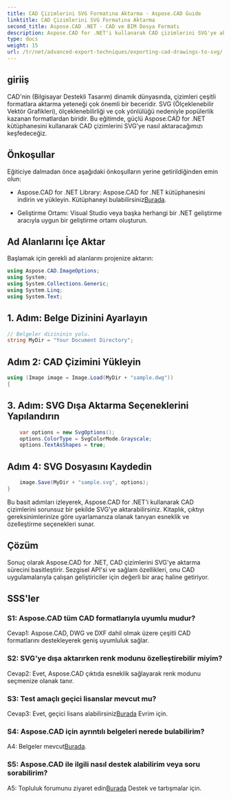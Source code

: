 ```yaml
---
title: CAD Çizimlerini SVG Formatına Aktarma - Aspose.CAD Guide
linktitle: CAD Çizimlerini SVG Formatına Aktarma
second_title: Aspose.CAD .NET - CAD ve BIM Dosya Formatı
description: Aspose.CAD for .NET'i kullanarak CAD çizimlerini SVG'ye aktarmanın kusursuz sürecini keşfedin. CAD geliştirmenizi esneklik ve özelleştirmeyle geliştirin.
type: docs
weight: 15
url: /tr/net/advanced-export-techniques/exporting-cad-drawings-to-svg/
---
```

## giriiş

CAD'nin (Bilgisayar Destekli Tasarım) dinamik dünyasında, çizimleri çeşitli formatlara aktarma yeteneği çok önemli bir beceridir. SVG (Ölçeklenebilir Vektör Grafikleri), ölçeklenebilirliği ve çok yönlülüğü nedeniyle popülerlik kazanan formatlardan biridir. Bu eğitimde, güçlü Aspose.CAD for .NET kütüphanesini kullanarak CAD çizimlerini SVG'ye nasıl aktaracağımızı keşfedeceğiz.

## Önkoşullar

Eğiticiye dalmadan önce aşağıdaki önkoşulların yerine getirildiğinden emin olun:

-  Aspose.CAD for .NET Library: Aspose.CAD for .NET kütüphanesini indirin ve yükleyin. Kütüphaneyi bulabilirsiniz[Burada](https://releases.aspose.com/cad/net/).

- Geliştirme Ortamı: Visual Studio veya başka herhangi bir .NET geliştirme aracıyla uygun bir geliştirme ortamı oluşturun.

## Ad Alanlarını İçe Aktar

Başlamak için gerekli ad alanlarını projenize aktarın:

```csharp
using Aspose.CAD.ImageOptions;
using System;
using System.Collections.Generic;
using System.Linq;
using System.Text;
```

## 1. Adım: Belge Dizinini Ayarlayın

```csharp
// Belgeler dizininin yolu.
string MyDir = "Your Document Directory";
```

## Adım 2: CAD Çizimini Yükleyin

```csharp
using (Image image = Image.Load(MyDir + "sample.dwg"))
{
```

## 3. Adım: SVG Dışa Aktarma Seçeneklerini Yapılandırın

```csharp
    var options = new SvgOptions();
    options.ColorType = SvgColorMode.Grayscale;
    options.TextAsShapes = true;
```

## Adım 4: SVG Dosyasını Kaydedin

```csharp
    image.Save(MyDir + "sample.svg", options);
}
```

Bu basit adımları izleyerek, Aspose.CAD for .NET'i kullanarak CAD çizimlerini sorunsuz bir şekilde SVG'ye aktarabilirsiniz. Kitaplık, çıktıyı gereksinimlerinize göre uyarlamanıza olanak tanıyan esneklik ve özelleştirme seçenekleri sunar.

## Çözüm

Sonuç olarak Aspose.CAD for .NET, CAD çizimlerini SVG'ye aktarma sürecini basitleştirir. Sezgisel API'si ve sağlam özellikleri, onu CAD uygulamalarıyla çalışan geliştiriciler için değerli bir araç haline getiriyor.

## SSS'ler

### S1: Aspose.CAD tüm CAD formatlarıyla uyumlu mudur?

Cevap1: Aspose.CAD, DWG ve DXF dahil olmak üzere çeşitli CAD formatlarını destekleyerek geniş uyumluluk sağlar.

### S2: SVG'ye dışa aktarırken renk modunu özelleştirebilir miyim?

Cevap2: Evet, Aspose.CAD çıktıda esneklik sağlayarak renk modunu seçmenize olanak tanır.

### S3: Test amaçlı geçici lisanslar mevcut mu?

 Cevap3: Evet, geçici lisans alabilirsiniz[Burada](https://purchase.aspose.com/temporary-license/) Evrim için.

### S4: Aspose.CAD için ayrıntılı belgeleri nerede bulabilirim?

 A4: Belgeler mevcut[Burada](https://reference.aspose.com/cad/net/).

### S5: Aspose.CAD ile ilgili nasıl destek alabilirim veya soru sorabilirim?

 A5: Topluluk forumunu ziyaret edin[Burada](https://forum.aspose.com/c/cad/19) Destek ve tartışmalar için.